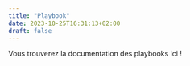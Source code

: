 ```yaml
---
title: "Playbook"
date: 2023-10-25T16:31:13+02:00
draft: false
---
```


Vous trouverez la documentation des playbooks ici !